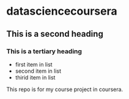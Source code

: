 datasciencecoursera
===================
## This is a second heading
### This is a tertiary heading

* first item in list
* second item in list
* thirid item in list

This repo is for my course project in coursera.
